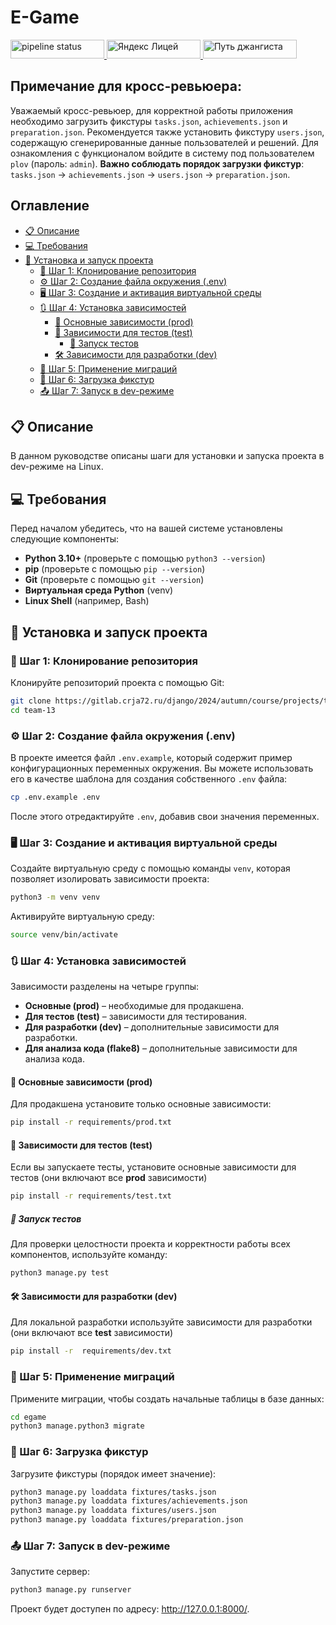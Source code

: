 # E-Game
<p>
    <a
    href="https://gitlab.crja72.ru/django/2024/autumn/course/projects/team-13/-/jobs">
        <img
            src="https://gitlab.crja72.ru/django/2024/autumn/course/projects/team-13/badges/main/pipeline.svg"
            alt="pipeline status"
            height="30"
            width="150">
    </a>
    <a
    href="https://lms.yandex.ru/courses/1187/groups/34382">
        <img
            src="https://img.shields.io/badge/Яндекс - LMS-dc2600?&logo=answer&logoColor=fc401d&logoSize=auto"
            alt="Яндекс Лицей"
            height="30"
            width="150">
    </a>
    <a
    href="https://docs.djangoproject.com/en/4.2/">
        <img
            src="https://img.shields.io/badge/Django_4.2 - LTS-103f2d?&logo=django&labelColor=186748&logoSize=auto"
            alt="Путь джангиста"
            height="30"
            width="150">
    </a>
</p>


## **Примечание для кросс-ревьюера:**
Уважаемый кросс-ревьюер, для корректной работы приложения необходимо загрузить фикстуры `tasks.json`, `achievements.json` и `preparation.json`. Рекомендуется также установить фикстуру `users.json`, содержащую сгенерированные данные пользователей и решений. Для ознакомления с функционалом войдите в систему под пользователем `plov` (пароль: `admin`). **Важно соблюдать порядок загрузки фикстур**: `tasks.json` -> `achievements.json` -> `users.json` -> `preparation.json`.


## Оглавление

- [📋 Описание](#-описание)
- [💻 Требования](#-требования)
- [🚀 Установка и запуск проекта](#-установка-и-запуск-проекта)
	- [📂 Шаг 1: Клонирование репозитория](#-шаг-1-клонирование-репозитория)
	- [⚙ Шаг 2:  Создание файла окружения (.env)](#-шаг-2-создание-файла-окружения-env)
	- [🖥 Шаг 3:  Создание и активация виртуальной среды](#-шаг-3-создание-и-активация-виртуальной-среды)
	- [🔃 Шаг 4: Установка зависимостей](#-шаг-4-установка-зависимостей)
		- [💼 Основные зависимости (prod)](#-основные-зависимости-prod)
		- [🧪 Зависимости для тестов (test)](#-зависимости-для-тестов-test)
			- [🧩 Запуск тестов](#-запуск-тестов)
		- [🛠️ Зависимости для разработки (dev)](#%EF%B8%8F-зависимости-для-разработки-dev)
	- [🔨 Шаг 5: Применение миграций](#-шаг-5-применение-миграций)
    - [💾 Шаг 6: Загрузка фикстур](#-шаг-6-загрузка-фикстур)
    - [📤 Шаг 7: Запуск в dev-режиме](#-шаг-7-запуск-в-dev-режиме)

## 📋 Описание

В данном руководстве описаны шаги для установки и запуска проекта в dev-режиме на Linux.
## 💻 Требования

Перед началом убедитесь, что на вашей системе установлены следующие компоненты:

- **Python 3.10+** (проверьте с помощью `python3 --version`)
- **pip** (проверьте с помощью `pip --version`)
- **Git** (проверьте с помощью `git --version`)
- **Виртуальная среда Python** (venv)
- **Linux Shell** (например, Bash)

## 🚀 Установка и запуск проекта

### 📂 Шаг 1: Клонирование репозитория

Клонируйте репозиторий проекта с помощью Git:

```bash
git clone https://gitlab.crja72.ru/django/2024/autumn/course/projects/team-13
cd team-13
```

### ⚙ Шаг 2:  Создание файла окружения (.env)

В проекте имеется файл `.env.example`, который содержит пример конфигурационных переменных окружения. Вы можете использовать его в качестве шаблона для создания собственного `.env` файла:

```bash
cp .env.example .env
```

После этого отредактируйте `.env`, добавив свои значения переменных.

### 🖥 Шаг 3:  Создание и активация виртуальной среды

Создайте виртуальную среду с помощью команды `venv`, которая позволяет изолировать зависимости проекта:

```bash
python3 -m venv venv
```

Активируйте виртуальную среду:

```bash
source venv/bin/activate
```

### 🔃 Шаг 4: Установка зависимостей

Зависимости разделены на четыре группы:

- **Основные (prod)** – необходимые для продакшена.
- **Для тестов (test)** – зависимости для тестирования.
- **Для разработки (dev)** – дополнительные зависимости для разработки.
- **Для анализа кода (flake8)** – дополнительные зависимости для анализа кода.

#### 💼 Основные зависимости (prod)

Для продакшена установите только основные зависимости:

```bash
pip install -r requirements/prod.txt
```

#### 🧪 Зависимости для тестов (test)

Если вы запускаете тесты, установите основные зависимости для тестов (они включают все **prod** зависимости)

```bash
pip install -r requirements/test.txt
```

##### 🧩 Запуск тестов

Для проверки целостности проекта и корректности работы всех компонентов, используйте команду:

```bash
python3 manage.py test
```

#### 🛠️ Зависимости для разработки (dev)

Для локальной разработки используйте зависимости для разработки (они включают все **test** зависимости)

```bash
pip install -r  requirements/dev.txt
```

### 🔨 Шаг 5: Применение миграций

Примените миграции, чтобы создать начальные таблицы в базе данных:

```bash
cd egame
python3 manage.python3 migrate
```

### 💾 Шаг 6: Загрузка фикстур

Загрузите фикстуры (порядок имеет значение):

```bash
python3 manage.py loaddata fixtures/tasks.json
python3 manage.py loaddata fixtures/achievements.json
python3 manage.py loaddata fixtures/users.json
python3 manage.py loaddata fixtures/preparation.json
```

### 📤 Шаг 7: Запуск в dev-режиме

Запустите сервер:
```bash
python3 manage.py runserver
```

Проект будет доступен по адресу: http://127.0.0.1:8000/.

